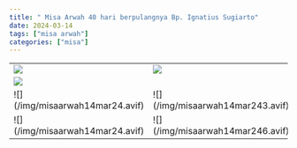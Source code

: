 ```yaml
---
title: " Misa Arwah 40 hari berpulangnya Bp. Ignatius Sugiarto"
date: 2024-03-14
tags: ["misa arwah"]
categories: ["misa"]
---
```


| | |
|---|---|
| ![](/img/misaarwah14mar241.avif) | ![](/img/misaarwah14mar242.avif) |
| ![](/img/misaarwah14mar245.avif) | ![]() |
| ![] (/img/misaarwah14mar24.avif) | ![] (/img/misaarwah14mar243.avif) |
| ![] (/img/misaarwah14mar24.avif) | ![] (/img/misaarwah14mar246.avif) |
